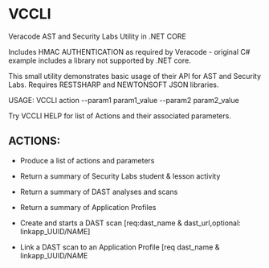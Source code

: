 # VCCLI
Veracode AST and Security Labs Utility in .NET CORE

Includes HMAC AUTHENTICATION as required by Veracode - original C# example includes a library not supported by .NET core.

This small utility demonstrates basic usage of their API for AST and Security Labs. Requires RESTSHARP and NEWTONSOFT JSON libraries.

USAGE: VCCLI action --param1 param1_value --param2 param2_value

Try VCCLI HELP for list of Actions and their associated parameters.

ACTIONS:
--------
- Produce a list of actions and parameters

- Return a summary of Security Labs student & lesson activity

- Return a summary of DAST analyses and scans

- Return a summary of Application Profiles

- Create and starts a DAST scan [req:dast_name & dast_url,optional: linkapp_UUID/NAME]

- Link a DAST scan to an Application Profile [req dast_name & linkapp_UUID/NAME
